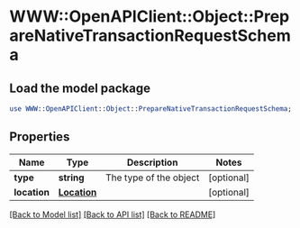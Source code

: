 # WWW::OpenAPIClient::Object::PrepareNativeTransactionRequestSchema

## Load the model package
```perl
use WWW::OpenAPIClient::Object::PrepareNativeTransactionRequestSchema;
```

## Properties
Name | Type | Description | Notes
------------ | ------------- | ------------- | -------------
**type** | **string** | The type of the object | [optional] 
**location** | [**Location**](Location.md) |  | [optional] 

[[Back to Model list]](../README.md#documentation-for-models) [[Back to API list]](../README.md#documentation-for-api-endpoints) [[Back to README]](../README.md)


